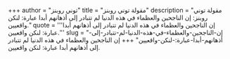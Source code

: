 +++
author = "توني روبنز"
title = "مقولة توني روبنز"
description = "مقولة توني روبنز: إن الناجحين والعظماء في هذه الدنيا لم تتبادر إلى أذهانهم أبدا عبارة: لنكن واقعيين."
quote = '''إن الناجحين والعظماء في هذه الدنيا لم تتبادر إلى أذهانهم أبدا عبارة: لنكن واقعيين.'''
slug = "إن-الناجحين-والعظماء-في-هذه-الدنيا-لم-تتبادر-إلى-أذهانهم-أبدا-عبارة:-لنكن-واقعيين"
+++
إن الناجحين والعظماء في هذه الدنيا لم تتبادر إلى أذهانهم أبدا عبارة: لنكن واقعيين.

